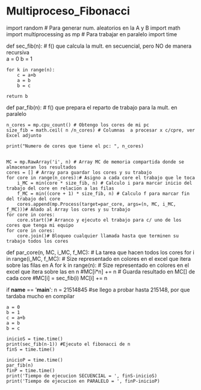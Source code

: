 # Multiproceso_Fibonacci
import random # Para generar num. aleatorios en la A y B 
import math
import multiprocessing as mp # Para trabajar en paralelo
import time

def sec_fib(n): # f() que calcula la mult. en secuencial, pero NO de manera recursiva  
    a = 0
    b = 1

    for k in range(n):
        c = a+b
        a = b
        b = c

    return b

def par_fib(n): # f() que prepara el reparto de trabajo para la mult. en paralelo
    
    n_cores = mp.cpu_count() # Obtengo los cores de mi pc
    size_fib = math.ceil( n /n_cores) # Columnas  a procesar x c/cpre, ver Excel adjunto
    
    print("Numero de cores que tiene el pc: ", n_cores)
    

    MC = mp.RawArray('i', n) # Array MC de memoria compartida donde se almacenaran los resultados
    cores = [] # Array para guardar los cores y su trabajo
    for core in range(n_cores):# Asigno a cada core el trabajo que le toca
        i_MC = min(core * size_fib, n) # Calculo i para marcar inicio del trabajo del core en relacion a las filas
        f_MC = min((core + 1) * size_fib, n) # Calculo f para marcar fin del trabajo del core
        cores.append(mp.Process(target=par_core, args=(n, MC, i_MC, f_MC)))# Añado al Array los cores y su trabajo
    for core in cores:
        core.start()# Arranco y ejecuto el trabajo para c/ uno de los cores que tenga mi equipo
    for core in cores:
        core.join()# Bloqueo cualquier llamada hasta que terminen su trabajo todos los cores

def par_core(n, MC, i_MC, f_MC): # La tarea que hacen todos los cores
    for i in range(i_MC, f_MC): # Size representado en colores en el excel que itera sobre las filas en A
        for k in range(n): # Size representado en colores en el excel que itera sobre las  en n
               #MC[i*n] += n # Guarda resultado en MC[] de cada core
               #MC[i] = sec_fib(i)
              MC[i] += n


if __name__ == '__main__':
    n = 21514845 #se llego a probar hasta 215148, por que tardaba mucho en compilar

    a = 0
    b = 1
    c = a+b
    a = b
    b = c
    
    inicioS = time.time()
    print(sec_fib(n-1)) #Ejecuto el fibonacci de n
    finS = time.time()

    inicioP = time.time()
    par_fib(n)
    finP = time.time()
    print('Tiempo de ejecucion SECUENCIAL = ', finS-inicioS)
    print('Tiempo de ejecucion en PARALELO = ', finP-inicioP)
